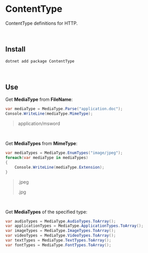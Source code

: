 # ContentType
ContentType definitions for HTTP.

<br/>

## Install

```powershell
dotnet add package ContentType
```

<br/>

## Use

Get **MediaType** from **FileName**:

```csharp
var mediaType = MediaType.Parse("application.doc");
Console.WriteLine(mediaType.MimeType);
```

> application/msword

<br/>

Get **MediaTypes** from **MimeType**:

```csharp
var mediaTypes = MediaType.EnumTypes("image/jpeg");
foreach(var mediaType in mediaTypes)
{
	Console.WriteLine(mediaType.Extension);
}
```

> .jpeg<br/>
>
> .jpg

<br/>

Get **MediaTypes** of the specified type:

```csharp
var audioTypes = MediaType.AudioTypes.ToArray();
var applicationTypes = MediaType.ApplicationTypes.ToArray();
var imageTypes = MediaType.ImageTypes.ToArray();
var videoTypes = MediaType.VideoTypes.ToArray();
var textTypes = MediaType.TextTypes.ToArray();
var fontTypes = MediaType.FontTypes.ToArray();
```

<br/>